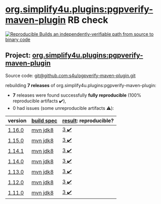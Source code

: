 [org.simplify4u.plugins:pgpverify-maven-plugin](https://search.maven.org/artifact/org.simplify4u.plugins/pgpverify-maven-plugin/) RB check
=======

[![Reproducible Builds](https://reproducible-builds.org/images/logos/rb.svg) an independently-verifiable path from source to binary code](https://reproducible-builds.org/)

## Project: [org.simplify4u.plugins:pgpverify-maven-plugin](https://search.maven.org/artifact/org.simplify4u.plugins/pgpverify-maven-plugin/)

Source code: [git@github.com:s4u/pgpverify-maven-plugin.git](git@github.com:s4u/pgpverify-maven-plugin.git)

rebuilding **7 releases** of org.simplify4u.plugins:pgpverify-maven-plugin:
- **7** releases were found successfully **fully reproducible** (100% reproducible artifacts :heavy_check_mark:),
- 0 had issues (some unreproducible artifacts :warning:):

| version | [build spec](BUILDSPEC.md) | [result](https://reproducible-builds.org/docs/jvm/): reproducible? |
| -- | --------- | ------ |
| [1.16.0](https://search.maven.org/artifact/org.simplify4u.plugins/pgpverify-maven-plugin/1.16.0/pom) | [mvn jdk8](pgpverify-maven-plugin-1.16.0.buildspec) | [3 :heavy_check_mark: ](pgpverify-maven-plugin-1.16.0.buildcompare) |
| [1.15.0](https://search.maven.org/artifact/org.simplify4u.plugins/pgpverify-maven-plugin/1.15.0/pom) | [mvn jdk8](pgpverify-maven-plugin-1.15.0.buildspec) | [3 :heavy_check_mark: ](pgpverify-maven-plugin-1.15.0.buildcompare) |
| [1.14.1](https://search.maven.org/artifact/org.simplify4u.plugins/pgpverify-maven-plugin/1.14.1/pom) | [mvn jdk8](pgpverify-maven-plugin-1.14.1.buildspec) | [3 :heavy_check_mark: ](pgpverify-maven-plugin-1.14.1.buildcompare) |
| [1.14.0](https://search.maven.org/artifact/org.simplify4u.plugins/pgpverify-maven-plugin/1.14.0/pom) | [mvn jdk8](pgpverify-maven-plugin-1.14.0.buildspec) | [3 :heavy_check_mark: ](pgpverify-maven-plugin-1.14.0.buildcompare) |
| [1.13.0](https://search.maven.org/artifact/org.simplify4u.plugins/pgpverify-maven-plugin/1.13.0/pom) | [mvn jdk8](pgpverify-maven-plugin-1.13.0.buildspec) | [3 :heavy_check_mark: ](pgpverify-maven-plugin-1.13.0.buildcompare) |
| [1.12.0](https://search.maven.org/artifact/org.simplify4u.plugins/pgpverify-maven-plugin/1.12.0/pom) | [mvn jdk8](pgpverify-maven-plugin-1.12.0.buildspec) | [3 :heavy_check_mark: ](pgpverify-maven-plugin-1.12.0.buildcompare) |
| [1.11.0](https://search.maven.org/artifact/org.simplify4u.plugins/pgpverify-maven-plugin/1.11.0/pom) | [mvn jdk8](pgpverify-maven-plugin-1.11.0.buildspec) | [3 :heavy_check_mark: ](pgpverify-maven-plugin-1.11.0.buildcompare) |
